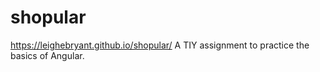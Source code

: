 # shopular

https://leighebryant.github.io/shopular/
A TIY assignment to practice the basics of Angular.
